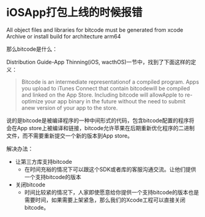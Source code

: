 # iOSApp打包上线的时候报错

All object files and libraries for bitcode must be generated from xcode Archive or install build for architecture arm64

那么bitcode是什么：

Distribution  Guide-App Thinning\(iOS, wacthOS\)一节中，找到了下面这样的定义：

> Bitcode is an intermediate representationof a compiled program. Apps you upload to iTunes Connect that contain bitcodewill be compiled and linked on the App Store. Including bitcode will allowApple to re-optimize your app binary in the future without the need to submit anew version of your app to the store.

说的是bitcode是被编译程序的一种中间形式的代码，包含bitcode配置的程序将会在App store上被编译和链接，bitcode允许苹果在后期重新优化程序的二进制文件，而不需要重新提交一个新的版本到App store。



解决办法：

* 让第三方库支持bitcode
  * 在时间充裕的情况下可以跟这个SDK或者库的客服沟通交流。让他们提供一个支持bitcode的版本
* 关闭bitcode
  * 时间比较紧的情况下，人家即使愿意给你提供一个支持bitcode的版本也是需要时间，如果需要上架紧急，那么我们的Xcode工程可以直接关闭bitcode。



